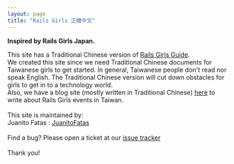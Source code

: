 ```yaml
---
layout: page
title: "Rails Girls 正體中文"
---
```


<strong>Inspired by Rails Girls Japan.</strong>

This site has a Traditional Chinese version of [Rails Girls Guide](http://guides.railsgirls.com/). <br/>
We created this site since we need Traditional Chinese documents for Taiwanese girls to get started.
In general, Taiwanese people don't read nor speak English. The Traditional Chinese version will cut down
obstacles for girls to get in to a technology world.
<br/>
Also, we have a blog site (mostly written in Traditional Chinese) [here](/blog/) to write
about Rails Girls events in Taiwan.
<br/>
<br/>
This site is maintained by:<br/>
Juanito Fatas : [JuanitoFatas](https://github.com/juanitofatas)<br/>
<br/>
Find a bug? Please open a ticket at
our [issue tracker](https://github.com/railsgirls-tw/railsgirls-tw.github.io/issues)
<br/>
<br/>
Thank you! 
